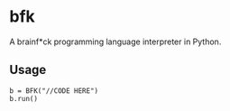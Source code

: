 # bfk

A brainf*ck programming language interpreter in Python.

## Usage

```
b = BFK("//CODE HERE")
b.run()

```
